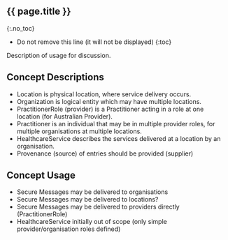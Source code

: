 ## {{ page.title }}
{:.no_toc}

<!-- TOC -->

* Do not remove this line (it will not be displayed)
{:toc}

Description of usage for discussion.

## Concept Descriptions

* Location is physical location, where service delivery occurs.
* Organization is logical entity which may have multiple locations.
* PractitionerRole (provider) is a Practitioner acting in a role at one location (for Australian Provider).
* Practitioner is an individual that may be in multiple provider roles, for multiple organisations at multiple locations.
* HealthcareService describes the services delivered at a location by an organisation.
* Provenance (source) of entries should be provided (supplier)


## Concept Usage

* Secure Messages may be delivered to organisations
* Secure Messages may be delivered to locations? 
* Secure Messages may be delivered to providers directly (PractitionerRole)
* HealthcareService initially out of scope (only simple provider/organisation roles defined)





